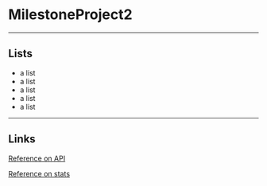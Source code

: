# MilestoneProject2
---
## Lists
* a list
* a list
* a list
* a list
* a list
---
## Links

[Reference on API](https://documenter.getpostman.com/view/24232555/2s93shzpR3?ref=apilist.fun#941df14e-8d1c-4a02-8c2d-a003dbe2a03b)

[Reference on stats](https://www.vbetnews.com/news/top-10-nba-players-of-2022-2023-season)